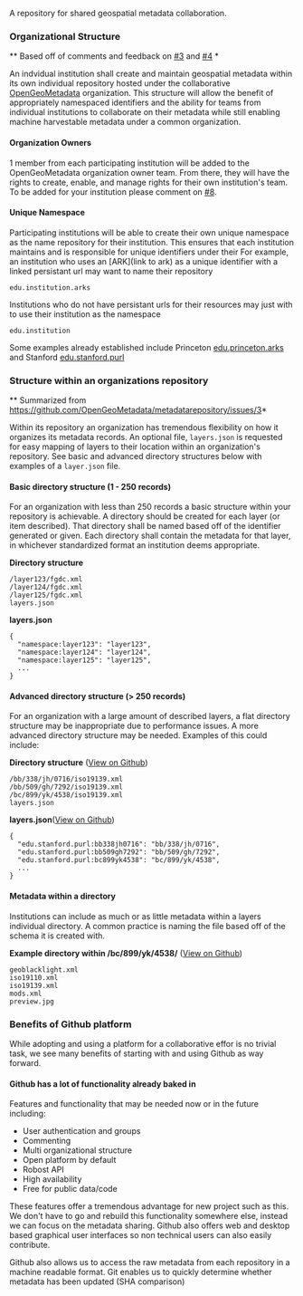 A repository for shared geospatial metadata collaboration.



### Organizational Structure

** Based off of comments and feedback on [#3](https://github.com/OpenGeoMetadata/metadatarepository/issues/3) and [#4](https://github.com/OpenGeoMetadata/metadatarepository/issues/4) *

An indvidual institution shall create and maintain geospatial metadata within its own individual repository hosted under the collaborative [OpenGeoMetadata](https://github.com/opengeometadata) organization. This structure will allow the benefit of appropriately namespaced identifiers and the ability for teams from individual institutions to collaborate on their metadata while still enabling machine harvestable metadata under a common organization.

#### Organization Owners

1 member from each participating institution will be added to the OpenGeoMetadata organization owner team. From there, they will have the rights to create, enable, and manage rights for their own institution's team. To be added for your institution please comment on [#8](https://github.com/OpenGeoMetadata/metadatarepository/issues/8).

#### Unique Namespace

Participating institutions will be able to create their own unique namespace as the name repository for their institution. This ensures that each institution maintains and is responsible for unique identifiers under their For example, an institution who uses an [ARK](link to ark) as a unique identifier with a linked persistant url may want to name their repository

```
edu.institution.arks
```

Institutions who do not have persistant urls for their resources may just with to use their institution as the namespace

```
edu.institution
```

Some examples already established include Princeton [edu.princeton.arks](https://github.com/OpenGeoMetadata/edu.princeton.arks) and Stanford [edu.stanford.purl](https://github.com/OpenGeoMetadata/edu.stanford.purl)


### Structure within an organizations repository

** Summarized from https://github.com/OpenGeoMetadata/metadatarepository/issues/3*

Within its repository an organization has tremendous flexibility on how it organizes its metadata records. An optional file, `layers.json` is requested for easy mapping of layers to their location within an organization's repository. See basic and advanced directory structures below with examples of a `layer.json` file.

#### Basic directory structure (1 - 250 records)

For an organization with less than 250 records a basic structure within your repository is achievable. A directory should be created for each layer (or item described). That directory shall be named based off of the identifier generated or given. Each directory shall contain the metadata for that layer, in whichever standardized format an institution deems appropriate.

**Directory structure**
```
/layer123/fgdc.xml
/layer124/fgdc.xml
/layer125/fgdc.xml
layers.json
```

**layers.json**
```
{
  "namespace:layer123": "layer123",
  "namespace:layer124": "layer124",
  "namespace:layer125": "layer125",
  ...
}
```

#### Advanced directory structure (> 250 records)

For an organization with a large amount of described layers, a flat directory structure may be inappropriate due to performance issues. A more advanced directory structure may be needed. Examples of this could include:

**Directory structure** ([View on Github](https://github.com/OpenGeoMetadata/edu.stanford.purl))
```
/bb/338/jh/0716/iso19139.xml
/bb/509/gh/7292/iso19139.xml
/bc/899/yk/4538/iso19139.xml
layers.json
```

**layers.json**([View on Github](https://github.com/OpenGeoMetadata/edu.stanford.purl/blob/master/layers.json))
```
{
  "edu.stanford.purl:bb338jh0716": "bb/338/jh/0716",
  "edu.stanford.purl:bb509gh7292": "bb/509/gh/7292",
  "edu.stanford.purl:bc899yk4538": "bc/899/yk/4538",
  ...
}
```

#### Metadata within a directory

Institutions can include as much or as little metadata within a layers individual directory. A common practice is naming the file based off of the schema it is created with.

**Example directory within /bc/899/yk/4538/** ([View on Github](https://github.com/OpenGeoMetadata/edu.stanford.purl/tree/master/bc/899/yk/4538))
```
geoblacklight.xml
iso19110.xml
iso19139.xml
mods.xml
preview.jpg
```


### Benefits of Github platform

While adopting and using a platform for a collaborative effor is no trivial task, we see many benefits of starting with and using Github as way forward.

#### Github has a lot of functionality already baked in

Features and functionality that may be needed now or in the future including:

 - User authentication and groups
 - Commenting
 - Multi organizational structure
 - Open platform by default
 - Robost API
 - High availability
 - Free for public data/code
 
These features offer a tremendous advantage for  new project such as this. We don't have to go and rebuild this functionality somewhere else, instead we can focus on the metadata sharing. Github also offers web and desktop based graphical user interfaces so non technical users can also easily contribute.

Github also allows us to access the raw metadata from each repository in a machine readable format. Git enables us to quickly determine whether metadata has been updated (SHA comparison)